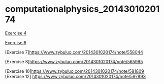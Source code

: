 
# computationalphysics_2014301020174
 [Exercise 4](https://www.zybuluo.com/2014301020174/note/513368)
 
 [Exercise 6](https://www.zybuluo.com/2014301020174/note/513368)

 [Exercise 7]https://www.zybuluo.com/2014301020174/note/558044

[Exercise 8]https://www.zybuluo.com/2014301020174/note/565985

[Exercise 10]https://www.zybuluo.com/2014301020174/note/581809
[Exercise 12] https://www.zybuluo.com/2014301020174/note/597893
